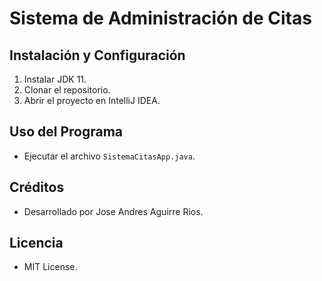 # Sistema de Administración de Citas

## Instalación y Configuración
1. Instalar JDK 11.
2. Clonar el repositorio.
3. Abrir el proyecto en IntelliJ IDEA.

## Uso del Programa
- Ejecutar el archivo `SistemaCitasApp.java`.

## Créditos
- Desarrollado por Jose Andres Aguirre Rios.

## Licencia
- MIT License.
